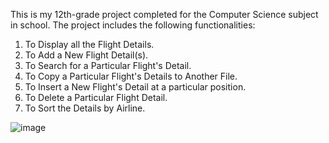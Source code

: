 This is my 12th-grade project completed for the Computer Science subject in school. The project includes the following functionalities:

1. To Display all the Flight Details.
2. To Add a New Flight Detail(s).
3. To Search for a Particular Flight's Detail.
4. To Copy a Particular Flight's Details to Another File.
5. To Insert a New Flight's Detail at a particular position.
6. To Delete a Particular Flight Detail.
7. To Sort the Details by Airline.

![image](https://github.com/user-attachments/assets/b6b3ba55-3f4d-4e9e-a273-d4cb7f02dddf)
